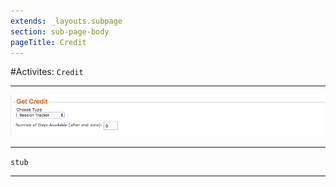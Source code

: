 ```yaml
---
extends: _layouts.subpage
section: sub-page-body
pageTitle: Credit
---
```


#Activites: `Credit`

---

![Image of Credit](../img/activity/get_credit.png)

---

`stub`

---